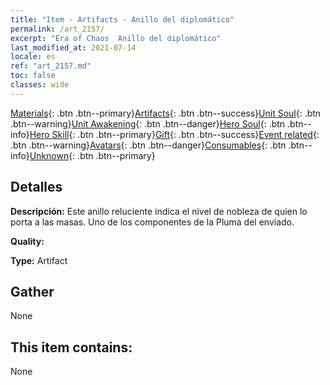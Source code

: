 ```yaml
---
title: "Item - Artifacts - Anillo del diplomático"
permalink: /art_2157/
excerpt: "Era of Chaos  Anillo del diplomático"
last_modified_at: 2021-07-14
locale: es
ref: "art_2157.md"
toc: false
classes: wide
---
```

 [Materials](/ItemsES/){: .btn .btn--primary}[Artifacts](/ItemsES/Artifacts/){: .btn .btn--success}[Unit Soul](/ItemsES/UnitSoul/){: .btn .btn--warning}[Unit Awakening](/ItemsES/UnitAwakening/){: .btn .btn--danger}[Hero Soul](/ItemsES/HeroSoul/){: .btn .btn--info}[Hero Skill](/ItemsES/HeroSkill/){: .btn .btn--primary}[Gift](/ItemsES/Gift/){: .btn .btn--success}[Event related](/ItemsES/Events/){: .btn .btn--warning}[Avatars](/ItemsES/Avatars/){: .btn .btn--danger}[Consumables](/ItemsES/Consumables/){: .btn .btn--info}[Unknown](/ItemsES/Unknown/){: .btn .btn--primary}

## Detalles
 **Descripción:** Este anillo reluciente indica el nivel de nobleza de quien lo porta a las masas. Uno de los componentes de la Pluma del enviado.

 **Quality:** 

 **Type:** Artifact

## Gather

  None

## This item contains:

  None

